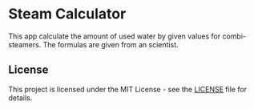 # Steam Calculator

This app calculate the amount of used water by given values for combi-steamers.
The formulas are given from an scientist.

## License

This project is licensed under the MIT License - see the [LICENSE](LICENSE) file for details.
